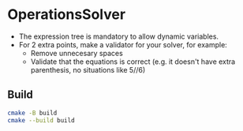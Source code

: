 # OperationsSolver

- The expression tree is mandatory to allow dynamic variables.
- For 2 extra points, make a validator for your solver, for example:
	* Remove unnecesary spaces
	* Validate that the equations is correct (e.g. it doesn't have extra parenthesis, no situations like 5//6)

## Build
``` bash
cmake -B build
cmake --build build
```
